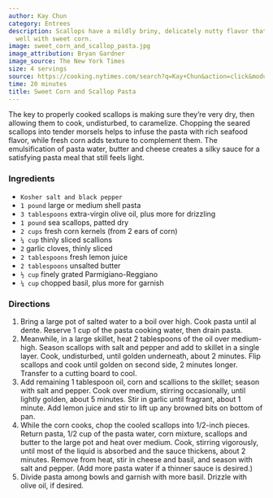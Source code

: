 ```yaml
---
author: Kay Chun
category: Entrees
description: Scallops have a mildly briny, delicately nutty flavor that pairs extremely
  well with sweet corn.
image: sweet_corn_and_scallop_pasta.jpg
image_attribution: Bryan Gardner
image_source: The New York Times
size: 4 servings
source: https://cooking.nytimes.com/search?q=Kay+Chun&action=click&module=byline&region=recipe%20page
time: 20 minutes
title: Sweet Corn and Scallop Pasta
---
```


The key to properly cooked scallops is making sure they’re very dry, then allowing them to cook, undisturbed, to caramelize. Chopping the seared scallops into tender morsels helps to infuse the pasta with rich seafood flavor, while fresh corn adds texture to complement them. The emulsification of pasta water, butter and cheese creates a silky sauce for a satisfying pasta meal that still feels light.

### Ingredients

* `Kosher salt and black pepper`
* `1 pound` large or medium shell pasta
* `3 tablespoons` extra-virgin olive oil, plus more for drizzling
* `1 pound` sea scallops, patted dry
* `2 cups` fresh corn kernels (from 2 ears of corn)
* `¼ cup` thinly sliced scallions
* `2` garlic cloves, thinly sliced
* `2 tablespoons` fresh lemon juice
* `2 tablespoons` unsalted butter
* `½ cup` finely grated Parmigiano-Reggiano
* `¼ cup` chopped basil, plus more for garnish

### Directions

1. Bring a large pot of salted water to a boil over high. Cook pasta until al dente. Reserve 1 cup of the pasta cooking water, then drain pasta.
2. Meanwhile, in a large skillet, heat 2 tablespoons of the oil over medium-high. Season scallops with salt and pepper and add to skillet in a single layer. Cook, undisturbed, until golden underneath, about 2 minutes. Flip scallops and cook until golden on second side, 2 minutes longer. Transfer to a cutting board to cool.
3. Add remaining 1 tablespoon oil, corn and scallions to the skillet; season with salt and pepper. Cook over medium, stirring occasionally, until lightly golden, about 5 minutes. Stir in garlic until fragrant, about 1 minute. Add lemon juice and stir to lift up any browned bits on bottom of pan.
4. While the corn cooks, chop the cooled scallops into 1/2-inch pieces. Return pasta, 1/2 cup of the pasta water, corn mixture, scallops and butter to the large pot and heat over medium. Cook, stirring vigorously, until most of the liquid is absorbed and the sauce thickens, about 2 minutes. Remove from heat, stir in cheese and basil, and season with salt and pepper. (Add more pasta water if a thinner sauce is desired.)
5. Divide pasta among bowls and garnish with more basil. Drizzle with olive oil, if desired.